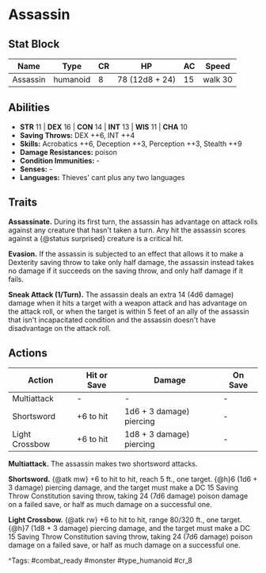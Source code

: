 # Assassin

## Stat Block

| Name | Type | CR | HP | AC | Speed |
|------|------|----|----|----|-------|
| Assassin | humanoid | 8 | 78 (12d8 + 24) | 15 | walk 30 |

## Abilities

- **STR** 11 | **DEX** 16 | **CON** 14 | **INT** 13 | **WIS** 11 | **CHA** 10
- **Saving Throws:** DEX ++6, INT ++4  
- **Skills:** Acrobatics ++6, Deception ++3, Perception ++3, Stealth ++9  
- **Damage Resistances:** poison  
- **Condition Immunities:** -  
- **Senses:** -  
- **Languages:** Thieves' cant plus any two languages

## Traits

**Assassinate.** During its first turn, the assassin has advantage on attack rolls against any creature that hasn't taken a turn. Any hit the assassin scores against a {@status surprised} creature is a critical hit.

**Evasion.** If the assassin is subjected to an effect that allows it to make a Dexterity saving throw to take only half damage, the assassin instead takes no damage if it succeeds on the saving throw, and only half damage if it fails.

**Sneak Attack (1/Turn).** The assassin deals an extra 14 (4d6 damage) damage when it hits a target with a weapon attack and has advantage on the attack roll, or when the target is within 5 feet of an ally of the assassin that isn't incapacitated condition and the assassin doesn't have disadvantage on the attack roll.


## Actions

| Action | Hit or Save | Damage | On Save |
|--------|--------------|--------|----------|
| Multiattack | - | - | - |
| Shortsword | +6 to hit | 1d6 + 3 damage) piercing | - |
| Light Crossbow | +6 to hit | 1d8 + 3 damage) piercing | - |

**Multiattack.** The assassin makes two shortsword attacks.

**Shortsword.** {@atk mw} +6 to hit to hit, reach 5 ft., one target. {@h}6 (1d6 + 3 damage) piercing damage, and the target must make a DC 15 Saving Throw Constitution saving throw, taking 24 (7d6 damage) poison damage on a failed save, or half as much damage on a successful one.

**Light Crossbow.** {@atk rw} +6 to hit to hit, range 80/320 ft., one target. {@h}7 (1d8 + 3 damage) piercing damage, and the target must make a DC 15 Saving Throw Constitution saving throw, taking 24 (7d6 damage) poison damage on a failed save, or half as much damage on a successful one.


^Tags: #combat_ready #monster #type_humanoid #cr_8